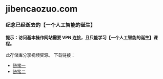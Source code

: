 # jibencaozuo.com
### 纪念已经逝去的【一个人工智能的诞生】
#### 提示：访问基本操作网站需要 VPN 连接，且只能学习【一个人工智能的诞生】课程。
此存储库分享视频资源。
下载链接：
* [链接一](https://www.123684.com/s/kPxoTd-lUnxH)
* [链接二](https://www.123865.com/s/kPxoTd-lUnxH)

